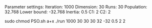 <!-- Please use shell script file to compile and execute the program. -->

Parameter settings:
Iteration: 1000
Dimension: 30
Runs: 30
Population: 32.768
Lower bound: -32.768
Inertia: 0.5
C1: 2
C2: 2

sudo chmod PSO.sh a+x
./run 1000 30 30 30 32 -32 0.5 2 2 